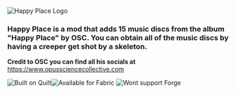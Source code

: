 ![Happy Place Logo](https://cdn.modrinth.com/data/cached_images/106f1fbc6d0790b3436c207df2182d6562828a9c.png)

### Happy Place is a mod that adds 15 music discs from the album "Happy Place" by OSC. You can obtain all of the music discs by having a creeper get shot by a skeleton.

**Credit to OSC you can find all his socials at**
https://www.opussciencecollective.com

<img alt="Built on Quilt" src="https://badges.penpow.dev/badges/supported/quilt/cozy.svg"><img alt="Available for Fabric" src="https://badges.penpow.dev/badges/supported/fabric/cozy.svg">
<img alt="Wont support Forge" src="https://badges.penpow.dev/badges/unsupported/forge/cozy.svg">
